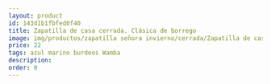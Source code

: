 ```yaml
---
layout: product
id: 143d1b1fbfed0f40
title: Zapatilla de casa cerrada. Clásica de borrego
image: img/productos/zapatilla señora invierno/cerrada/Zapatilla de casa cerrada. Clásica de borrego=22=azul marino burdeos Wamba.webp
price: 22
tags: azul marino burdeos Wamba
description: 
order: 0
---
```

